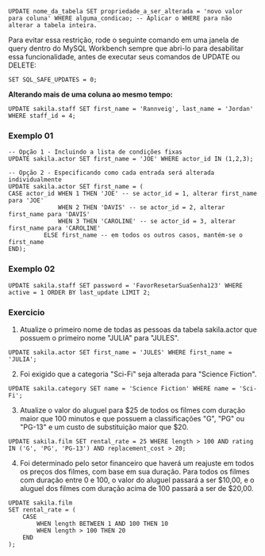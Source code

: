 ```
UPDATE nome_da_tabela SET propriedade_a_ser_alterada = 'novo valor para coluna' WHERE alguma_condicao; -- Aplicar o WHERE para não alterar a tabela inteira.
```

Para evitar essa restrição, rode o seguinte comando em uma janela de query dentro do MySQL Workbench sempre que abri-lo para desabilitar essa funcionalidade, antes de executar seus comandos de UPDATE ou DELETE:
```
SET SQL_SAFE_UPDATES = 0;
```

**Alterando mais de uma coluna ao mesmo tempo:**
```
UPDATE sakila.staff SET first_name = 'Rannveig', last_name = 'Jordan' WHERE staff_id = 4;
```

### Exemplo 01
```
-- Opção 1 - Incluindo a lista de condições fixas
UPDATE sakila.actor SET first_name = 'JOE' WHERE actor_id IN (1,2,3);

-- Opção 2 - Especificando como cada entrada será alterada individualmente
UPDATE sakila.actor SET first_name = ( 
CASE actor_id WHEN 1 THEN 'JOE' -- se actor_id = 1, alterar first_name para 'JOE'
              WHEN 2 THEN 'DAVIS' -- se actor_id = 2, alterar first_name para 'DAVIS'
              WHEN 3 THEN 'CAROLINE' -- se actor_id = 3, alterar first_name para 'CAROLINE'
          ELSE first_name -- em todos os outros casos, mantém-se o first_name
END);
```

### Exemplo 02
```
UPDATE sakila.staff SET password = 'FavorResetarSuaSenha123' WHERE active = 1 ORDER BY last_update LIMIT 2;
```

### Exercicio
1. Atualize o primeiro nome de todas as pessoas da tabela sakila.actor que possuem o primeiro nome "JULIA" para "JULES".
```
UPDATE sakila.actor SET first_name = 'JULES' WHERE first_name = 'JULIA';
```

2. Foi exigido que a categoria "Sci-Fi" seja alterada para "Science Fiction".
```
UPDATE sakila.category SET name = 'Science Fiction' WHERE name = 'Sci-Fi';
```

3. Atualize o valor do aluguel para $25 de todos os filmes com duração maior que 100 minutos e que possuem a classificações "G", "PG" ou "PG-13" e um custo de substituição maior que $20.
```
UPDATE sakila.film SET rental_rate = 25 WHERE length > 100 AND rating IN ('G', 'PG', 'PG-13') AND replacement_cost > 20;
```

4. Foi determinado pelo setor financeiro que haverá um reajuste em todos os preços dos filmes, com base em sua duração. Para todos os filmes com duração entre 0 e 100, o valor do aluguel passará a ser $10,00, e o aluguel dos filmes com duração acima de 100 passará a ser de $20,00.
```
UPDATE sakila.film
SET rental_rate = (
    CASE
        WHEN length BETWEEN 1 AND 100 THEN 10
        WHEN length > 100 THEN 20
    END
);
```